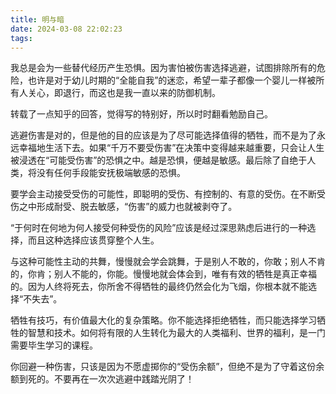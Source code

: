 ```yaml
---
title: 明与暗
date: 2024-03-08 22:02:23
tags:
---
```

我总是会为一些替代经历产生恐惧。因为害怕被伤害选择逃避，试图排除所有的危险，也许是对于幼儿时期的“全能自我”的迷恋，希望一辈子都像一个婴儿一样被所有人关心，即退行，而这也是我一直以来的防御机制。

转载了一点知乎的回答，觉得写的特别好，所以时时翻看勉励自己。

逃避伤害是对的，但是他的目的应该是为了尽可能选择值得的牺牲，而不是为了永远幸福地生活下去。如果“千万不要受伤害”在决策中变得越来越重要，只会让人生被浸透在“可能受伤害”的恐惧之中。越是恐惧，便越是敏感。最后除了自绝于人类，将没有任何手段能安抚极端敏感的恐惧。

要学会主动接受受伤的可能性，即聪明的受伤、有控制的、有意的受伤。在不断受伤之中形成耐受、脱去敏感，“伤害”的威力也就被剥夺了。

“于何时在何地为何人接受何种受伤的风险”应该是经过深思熟虑后进行的一种选择，而且这种选择应该贯穿整个人生。

与这种可能性主动的共舞，慢慢就会学会跳舞，于是别人不敢的，你敢；别人不肯的，你肯；别人不能的，你能。慢慢地就会体会到，唯有有效的牺牲是真正幸福的。因为人终将死去，你所舍不得牺牲的最终仍然会化为飞烟，你根本就不能选择“不失去”。

牺牲有技巧，有价值最大化的复杂策略。你不能选择拒绝牺牲，而只能选择学习牺牲的智慧和技术。如何将有限的人生转化为最大的人类福利、世界的福利，是一门需要毕生学习的课程。

你回避一种伤害，只该是因为不愿虚掷你的“受伤余额”，但绝不是为了守着这份余额到死的。不要再在一次次逃避中践踏光阴了！

